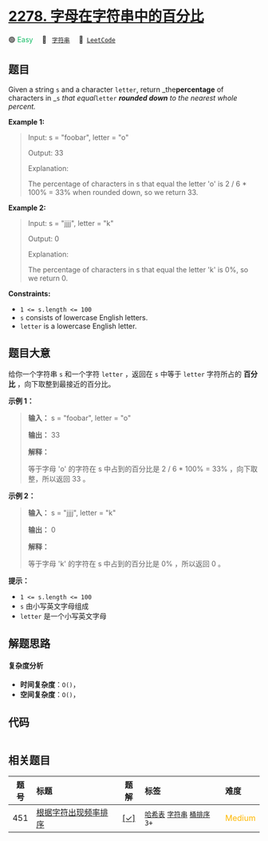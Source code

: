 # [2278. 字母在字符串中的百分比](https://leetcode.com/problems/percentage-of-letter-in-string)

🟢 <font color=#15bd66>Easy</font>&emsp; 🔖&ensp; [`字符串`](/tag/string.md)&emsp; 🔗&ensp;[`LeetCode`](https://leetcode.com/problems/percentage-of-letter-in-string)

## 题目

Given a string `s` and a character `letter`, return _the**percentage** of
characters in _`s` _that equal_`letter` _**rounded down** to the nearest whole
percent._



**Example 1:**

> Input: s = "foobar", letter = "o"
> 
> Output: 33
> 
> Explanation:
> 
> The percentage of characters in s that equal the letter 'o' is 2 / 6 * 100% = 33% when rounded down, so we return 33.

**Example 2:**

> Input: s = "jjjj", letter = "k"
> 
> Output: 0
> 
> Explanation:
> 
> The percentage of characters in s that equal the letter 'k' is 0%, so we return 0.



**Constraints:**

  * `1 <= s.length <= 100`
  * `s` consists of lowercase English letters.
  * `letter` is a lowercase English letter.


## 题目大意

给你一个字符串 `s` 和一个字符 `letter` ，返回在 `s` 中等于 `letter` 字符所占的 **百分比** ，向下取整到最接近的百分比。



**示例 1：**

> 
> 
> 
> 
> 
> **输入：** s = "foobar", letter = "o"
> 
> **输出：** 33
> 
> **解释：**
> 
> 等于字母 'o' 的字符在 s 中占到的百分比是 2 / 6 * 100% = 33% ，向下取整，所以返回 33 。
> 
> 

**示例 2：**

> 
> 
> 
> 
> 
> **输入：** s = "jjjj", letter = "k"
> 
> **输出：** 0
> 
> **解释：**
> 
> 等于字母 'k' 的字符在 s 中占到的百分比是 0% ，所以返回 0 。



**提示：**

  * `1 <= s.length <= 100`
  * `s` 由小写英文字母组成
  * `letter` 是一个小写英文字母


## 解题思路

#### 复杂度分析

- **时间复杂度**：`O()`，
- **空间复杂度**：`O()`，

## 代码

```javascript

```

## 相关题目

<!-- prettier-ignore -->
| 题号 | 标题 | 题解 | 标签 | 难度 |
| :------: | :------ | :------: | :------ | :------ |
| 451 | [根据字符出现频率排序](https://leetcode.com/problems/sort-characters-by-frequency) | [[✓]](/problem/0451.md) |  [`哈希表`](/tag/hash-table.md) [`字符串`](/tag/string.md) [`桶排序`](/tag/bucket-sort.md) `3+` | <font color=#ffb800>Medium</font> |